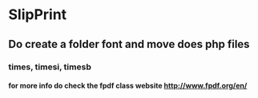 # SlipPrint

## Do create a folder font and move does php files
### times, timesi, timesb


#### for more info do check the fpdf class website http://www.fpdf.org/en/
